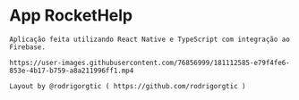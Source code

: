 # App RocketHelp
    Aplicação feita utilizando React Native e TypeScript com integração ao Firebase.

    https://user-images.githubusercontent.com/76856999/181112585-e79f4fe6-853e-4b17-b759-a8a211996ff1.mp4

    Layout by @rodrigorgtic ( https://github.com/rodrigorgtic )